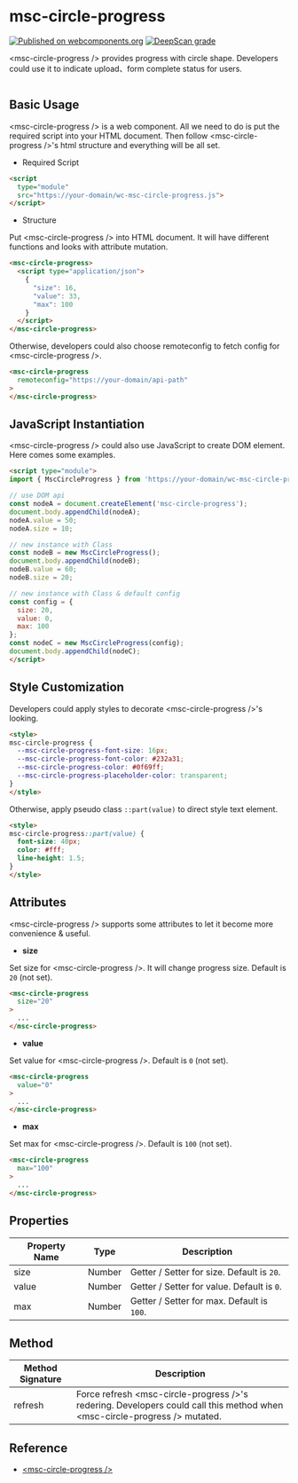 # msc-circle-progress

[![Published on webcomponents.org](https://img.shields.io/badge/webcomponents.org-published-blue.svg)](https://www.webcomponents.org/element/msc-circle-progress) [![DeepScan grade](https://deepscan.io/api/teams/16372/projects/23113/branches/690772/badge/grade.svg)](https://deepscan.io/dashboard#view=project&tid=16372&pid=23113&bid=690772)

&lt;msc-circle-progress /> provides progress with circle shape. Developers could use it to indicate upload、form complete status for users.

![<msc-zoom />](https://blog.lalacube.com/mei/img/preview/msc-circle-progress.png)

## Basic Usage

&lt;msc-circle-progress /> is a web component. All we need to do is put the required script into your HTML document. Then follow &lt;msc-circle-progress />'s html structure and everything will be all set.

- Required Script

```html
<script
  type="module"
  src="https://your-domain/wc-msc-circle-progress.js">        
</script>
```

- Structure

Put &lt;msc-circle-progress /> into HTML document. It will have different functions and looks with attribute mutation.

```html
<msc-circle-progress>
  <script type="application/json">
    {
      "size": 16,
      "value": 33,
      "max": 100
    }
  </script>
</msc-circle-progress>
```

Otherwise, developers could also choose remoteconfig to fetch config for &lt;msc-circle-progress />.

```html
<msc-circle-progress
  remoteconfig="https://your-domain/api-path"
>
</msc-circle-progress>
```

## JavaScript Instantiation

&lt;msc-circle-progress /> could also use JavaScript to create DOM element. Here comes some examples.

```html
<script type="module">
import { MscCircleProgress } from 'https://your-domain/wc-msc-circle-progress.js';

// use DOM api
const nodeA = document.createElement('msc-circle-progress');
document.body.appendChild(nodeA);
nodeA.value = 50;
nodeA.size = 10;

// new instance with Class
const nodeB = new MscCircleProgress();
document.body.appendChild(nodeB);
nodeB.value = 60;
nodeB.size = 20;

// new instance with Class & default config
const config = {
  size: 20,
  value: 0,
  max: 100
};
const nodeC = new MscCircleProgress(config);
document.body.appendChild(nodeC);
</script>
```

## Style Customization

Developers could apply styles to decorate &lt;msc-circle-progress />'s looking.

```html
<style>
msc-circle-progress {
  --msc-circle-progress-font-size: 16px;
  --msc-circle-progress-font-color: #232a31;
  --msc-circle-progress-color: #0f69ff;
  --msc-circle-progress-placeholder-color: transparent;
}
</style>
```

Otherwise, apply pseudo class `::part(value)` to direct style text element.

```html
<style>
msc-circle-progress::part(value) {
  font-size: 40px;
  color: #fff;
  line-height: 1.5;
}
</style>
```

## Attributes

&lt;msc-circle-progress /> supports some attributes to let it become more convenience & useful.

- **size**

Set size for &lt;msc-circle-progress />. It will change progress size. Default is `20` (not set).

```html
<msc-circle-progress
  size="20"
>
  ...
</msc-circle-progress>
```

- **value**

Set value for &lt;msc-circle-progress />. Default is `0` (not set).

```html
<msc-circle-progress
  value="0"
>
  ...
</msc-circle-progress>
```

- **max**

Set max for &lt;msc-circle-progress />. Default is `100` (not set).

```html
<msc-circle-progress
  max="100"
>
  ...
</msc-circle-progress>
```

## Properties

| Property Name | Type | Description |
| ----------- | ----------- | ----------- |
| size | Number | Getter / Setter for size. Default is `20`. |
| value | Number | Getter / Setter for value. Default is `0`. |
| max | Number | Getter / Setter for max. Default is `100`. |

## Method

| Method Signature | Description |
| ----------- | ----------- |
| refresh | Force refresh &lt;msc-circle-progress />'s redering. Developers could call this method when &lt;msc-circle-progress /> mutated. |

## Reference
- [&lt;msc-circle-progress />](https://blog.lalacube.com/mei/webComponent_msc-circle-progress.html)
